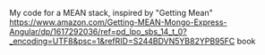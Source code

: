 My code for a MEAN stack, inspired by "Getting Mean" https://www.amazon.com/Getting-MEAN-Mongo-Express-Angular/dp/1617292036/ref=pd_lpo_sbs_14_t_0?_encoding=UTF8&psc=1&refRID=S244BDVN5YB82YPB95FC
 book
